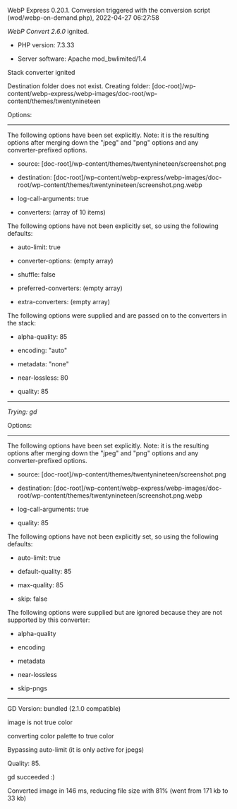 WebP Express 0.20.1. Conversion triggered with the conversion script (wod/webp-on-demand.php), 2022-04-27 06:27:58

*WebP Convert 2.6.0*  ignited.
- PHP version: 7.3.33
- Server software: Apache mod_bwlimited/1.4

Stack converter ignited
Destination folder does not exist. Creating folder: [doc-root]/wp-content/webp-express/webp-images/doc-root/wp-content/themes/twentynineteen

Options:
------------
The following options have been set explicitly. Note: it is the resulting options after merging down the "jpeg" and "png" options and any converter-prefixed options.
- source: [doc-root]/wp-content/themes/twentynineteen/screenshot.png
- destination: [doc-root]/wp-content/webp-express/webp-images/doc-root/wp-content/themes/twentynineteen/screenshot.png.webp
- log-call-arguments: true
- converters: (array of 10 items)

The following options have not been explicitly set, so using the following defaults:
- auto-limit: true
- converter-options: (empty array)
- shuffle: false
- preferred-converters: (empty array)
- extra-converters: (empty array)

The following options were supplied and are passed on to the converters in the stack:
- alpha-quality: 85
- encoding: "auto"
- metadata: "none"
- near-lossless: 80
- quality: 85
------------


*Trying: gd* 

Options:
------------
The following options have been set explicitly. Note: it is the resulting options after merging down the "jpeg" and "png" options and any converter-prefixed options.
- source: [doc-root]/wp-content/themes/twentynineteen/screenshot.png
- destination: [doc-root]/wp-content/webp-express/webp-images/doc-root/wp-content/themes/twentynineteen/screenshot.png.webp
- log-call-arguments: true
- quality: 85

The following options have not been explicitly set, so using the following defaults:
- auto-limit: true
- default-quality: 85
- max-quality: 85
- skip: false

The following options were supplied but are ignored because they are not supported by this converter:
- alpha-quality
- encoding
- metadata
- near-lossless
- skip-pngs
------------

GD Version: bundled (2.1.0 compatible)
image is not true color
converting color palette to true color
Bypassing auto-limit (it is only active for jpegs)
Quality: 85. 
gd succeeded :)

Converted image in 146 ms, reducing file size with 81% (went from 171 kb to 33 kb)
